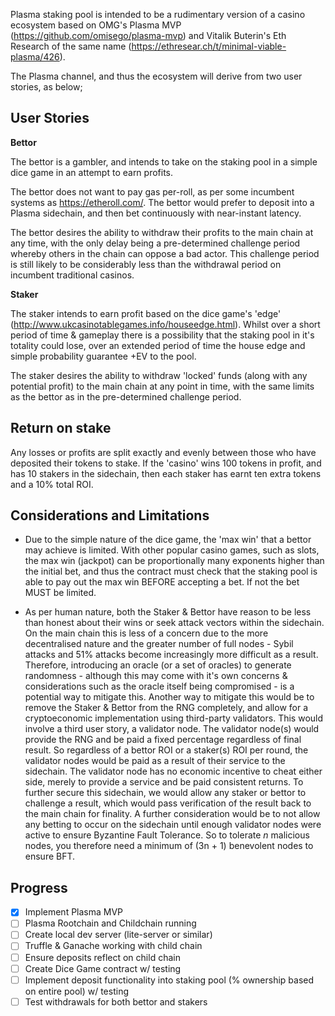 
Plasma staking pool is intended to be a rudimentary version of a casino ecosystem based on OMG's Plasma MVP (https://github.com/omisego/plasma-mvp) and Vitalik Buterin's Eth Research of the same name (https://ethresear.ch/t/minimal-viable-plasma/426).

  

The Plasma channel, and thus the ecosystem will derive from two user stories, as below;

  

## User Stories

**Bettor**

The bettor is a gambler, and intends to take on the staking pool in a simple dice game in an attempt to earn profits.

The bettor does not want to pay gas per-roll, as per some incumbent systems as https://etheroll.com/. The bettor would prefer to deposit into a Plasma sidechain, and then bet continuously with near-instant latency.

The bettor desires the ability to withdraw their profits to the main chain at any time, with the only delay being a pre-determined challenge period whereby others in the chain can oppose a bad actor. This challenge period is still likely to be considerably less than the withdrawal period on incumbent traditional casinos.

  

**Staker**

The staker intends to earn profit based on the dice game's 'edge' (http://www.ukcasinotablegames.info/houseedge.html). Whilst over a short period of time & gameplay there is a possibility that the staking pool in it's totality could lose, over an extended period of time the house edge and simple probability guarantee +EV to the pool.

The staker desires the ability to withdraw 'locked' funds (along with any potential profit) to the main chain at any point in time, with the same limits as the bettor as in the pre-determined challenge period.

  

## Return on stake

Any losses or profits are split exactly and evenly between those who have deposited their tokens to stake. If the 'casino' wins 100 tokens in profit, and has 10 stakers in the sidechain, then each staker has earnt ten extra tokens and a 10% total ROI.

  

## Considerations and Limitations

- Due to the simple nature of the dice game, the 'max win' that a bettor may achieve is limited. With other popular casino games, such as slots, the max win (jackpot) can be proportionally many exponents higher than the initial bet, and thus the contract must check that the staking pool is able to pay out the max win BEFORE accepting a bet. If not the bet MUST be limited.

  

- As per human nature, both the Staker & Bettor have reason to be less than honest about their wins or seek attack vectors within the sidechain. On the main chain this is less of a concern due to the more decentralised nature and the greater number of full nodes - Sybil attacks and 51% attacks become increasingly more difficult as a result.
Therefore, introducing an oracle (or a set of oracles) to generate randomness - although this may come with it's own concerns & considerations such as the oracle itself being compromised - is a potential way to mitigate this.
Another way to mitigate this would be to remove the Staker & Bettor from the RNG completely, and allow for a cryptoeconomic implementation using third-party validators.
This would involve a third user story, a validator node. The validator node(s) would provide the RNG and be paid a fixed percentage regardless of final result. So regardless of a bettor ROI or a staker(s) ROI per round, the validator nodes would be paid as a result of their service to the sidechain. The validator node has no economic incentive to cheat either side, merely to provide a service and be paid consistent returns.
To further secure this sidechain, we would allow any staker or bettor to challenge a result, which would pass verification of the result back to the main chain for finality.
A further consideration would be to not allow any betting to occur on the sidechain until enough validator nodes were active to ensure Byzantine Fault Tolerance. So to tolerate *n* malicious nodes, you therefore need a minimum of (3n + 1) benevolent nodes to ensure BFT.

## Progress

 - [x] Implement Plasma MVP
 - [ ] Plasma Rootchain and Childchain running 
 - [ ] Create local dev server (lite-server or similar)
 - [ ] Truffle & Ganache working with child chain
 - [ ] Ensure deposits reflect on child chain
 - [ ] Create Dice Game contract w/ testing
 - [ ] Implement deposit functionality into staking pool (% ownership based on entire pool) w/ testing
 - [ ] Test withdrawals for both bettor and stakers